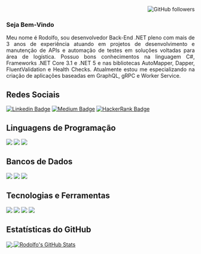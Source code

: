 <div align="right">
  
  ![GitHub followers](https://img.shields.io/github/followers/dsrodolfo?style=social)

</div>

### Seja Bem-Vindo

<div align="justify">  
    Meu nome é Rodolfo, sou desenvolvedor Back-End .NET pleno com mais de 3 anos de experiência atuando em projetos de desenvolvimento e manutenção de APIs e automação de testes em soluções voltadas para área de logística. Possuo bons conhecimentos na linguagem C#, Frameworks .NET Core 3.1 e .NET 5 e nas bibliotecas AutoMapper, Dapper, FluentValidation e Health Checks. 
    Atualmente estou me especializando na criação de aplicações baseadas em GraphQL, gRPC e Worker Service.
</div>

## Redes Sociais

[![Linkedin Badge](https://img.shields.io/badge/LinkedIn-0077B5?style=for-the-badge&logo=linkedin&logoColor=white&link=https://www.linkedin.com/in/rodolfo-dias-da-silva-1193a619b)](https://www.linkedin.com/in/rodolfo-dias-da-silva-1193a619b)
[![Medium Badge](https://img.shields.io/badge/Medium-12100E?style=for-the-badge&logo=medium&logoColor=white&link=https://medium.com/@diasrodolfo91)](https://medium.com/@diasrodolfo91)
[![HackerRank Badge](https://img.shields.io/badge/-Hackerrank-2EC866?style=for-the-badge&logo=HackerRank&logoColor=white&link=https://www.hackerrank.com/diasrodolfo91)](https://www.hackerrank.com/diasrodolfo91)

## Linguagens de Programação

![](https://img.shields.io/badge/Code-CSharp-informational?style=for-the-badge&logo=csharp&logoColor=white&color=ffea00)
![](https://img.shields.io/badge/Code-Python-informational?style=for-the-badge&logo=python&logoColor=white&color=ffea00)
![](https://img.shields.io/badge/Code-JavaScript-informational?style=for-the-badge&logo=javascript&logoColor=white&color=ffea00)

## Bancos de Dados

![](https://img.shields.io/badge/Tools-PostgreSQL-informational?style=for-the-badge&logo=postgresql&logoColor=white&color=ffea00)
![](https://img.shields.io/badge/Tools-SQL_Server-informational?style=for-the-badge&logo=microsoft-sql-server&logoColor=white&color=ffea00)
![](https://img.shields.io/badge/Tools-MongoDB-informational?style=for-the-badge&logo=mongodb&logoColor=white&color=ffea00)

## Tecnologias e Ferramentas

![](https://img.shields.io/badge/Tools-Visual_Studio-informational?style=for-the-badge&logo=visual-studio-code&logoColor=white&color=ffea00)
![](https://img.shields.io/badge/Tools-Visual_Studio_Code-informational?style=for-the-badge&logo=visual-studio-code&logoColor=white&color=ffea00)
![](https://img.shields.io/badge/Tools-Docker-informational?style=for-the-badge&logo=docker&logoColor=white&color=ffea00)
![](https://img.shields.io/badge/Tools-Postman-informational?style=for-the-badge&logo=postman&logoColor=white&color=ffea00)

## Estatísticas do GitHub
<a href="https://github.com/dsrodolfo/dsrodolfo">
  <img align="center" src="https://github-readme-stats.vercel.app/api/top-langs/?username=dsrodolfo&hide=java,html,tex&title_color=ffffff&text_color=c9cacc&icon_color=2bbc8a&bg_color=1d1f21&langs_count=3" />
</a>
<a href="https://github.com/dsrodolfo/dsrodolfo">
  <img align="center" src="https://github-readme-stats.vercel.app/api?username=dsrodolfo&show_icons=true&line_height=27&count_private=true&title_color=ffffff&text_color=c9cacc&icon_color=ffea00&bg_color=1d1f21" alt="Rodolfo's GitHub Stats" />
</a>
